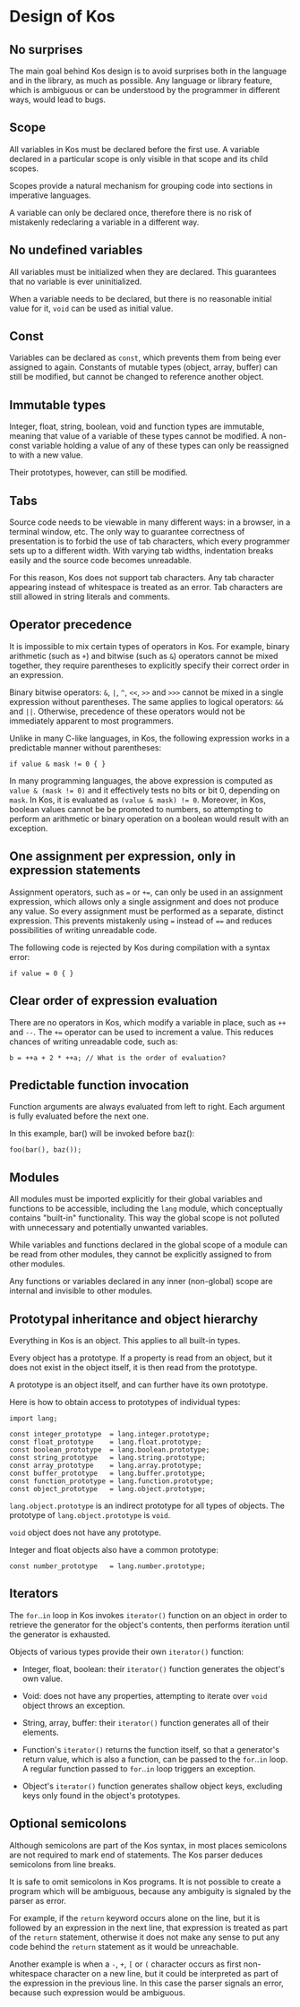 ﻿Design of Kos
=============

No surprises
------------

The main goal behind Kos design is to avoid surprises both in the language and
in the library, as much as possible.  Any language or library feature, which is
ambiguous or can be understood by the programmer in different ways, would lead
to bugs.


Scope
-----

All variables in Kos must be declared before the first use.  A variable
declared in a particular scope is only visible in that scope and its
child scopes.

Scopes provide a natural mechanism for grouping code into sections in imperative
languages.

A variable can only be declared once, therefore there is no risk of mistakenly
redeclaring a variable in a different way.


No undefined variables
----------------------

All variables must be initialized when they are declared.  This guarantees
that no variable is ever uninitialized.

When a variable needs to be declared, but there is no reasonable initial value
for it, `void` can be used as initial value.


Const
-----

Variables can be declared as `const`, which prevents them from being ever
assigned to again.  Constants of mutable types (object, array, buffer)
can still be modified, but cannot be changed to reference another object.


Immutable types
---------------

Integer, float, string, boolean, void and function types are immutable,
meaning that value of a variable of these types cannot be modified.
A non-const variable holding a value of any of these types can only be
reassigned to with a new value.

Their prototypes, however, can still be modified.


Tabs
----

Source code needs to be viewable in many different ways: in a browser, in a
terminal window, etc.  The only way to guarantee correctness of presentation
is to forbid the use of tab characters, which every programmer sets up to
a different width.  With varying tab widths, indentation breaks easily and
the source code becomes unreadable.

For this reason, Kos does not support tab characters.  Any tab character
appearing instead of whitespace is treated as an error.  Tab characters are
still allowed in string literals and comments.


Operator precedence
-------------------

It is impossible to mix certain types of operators in Kos.  For example,
binary arithmetic (such as `+`) and bitwise (such as `&`) operators cannot be
mixed together, they require parentheses to explicitly specify their correct
order in an expression.

Binary bitwise operators: `&`, `|`, `^`, `<<`, `>>` and `>>>` cannot be mixed
in a single expression without parentheses.  The same applies to logical
operators: `&&` and `||`.  Otherwise, precedence of these operators would not
be immediately apparent to most programmers.

Unlike in many C-like languages, in Kos, the following expression works in
a predictable manner without parentheses:

    if value & mask != 0 { }

In many programming languages, the above expression is computed as
`value & (mask != 0)` and it effectively tests no bits or bit 0, depending
on `mask`.  In Kos, it is evaluated as `(value & mask) != 0`.  Moreover,
in Kos, boolean values cannot be be promoted to numbers, so attempting to
perform an arithmetic or binary operation on a boolean would result with
an exception.


One assignment per expression, only in expression statements
------------------------------------------------------------

Assignment operators, such as `=` or `+=`, can only be used in an assignment
expression, which allows only a single assignment and does not produce any
value.  So every assignment must be performed as a separate, distinct
expression.  This prevents mistakenly using `=` instead of `==` and reduces
possibilities of writing unreadable code.

The following code is rejected by Kos during compilation with a syntax error:

    if value = 0 { }


Clear order of expression evaluation
------------------------------------

There are no operators in Kos, which modify a variable in place, such as `++`
and `--`.  The `+=` operator can be used to increment a value.  This reduces
chances of writing unreadable code, such as:

    b = ++a + 2 * ++a; // What is the order of evaluation?


Predictable function invocation
-------------------------------

Function arguments are always evaluated from left to right.  Each argument is
fully evaluated before the next one.

In this example, bar() will be invoked before baz():

    foo(bar(), baz());


Modules
-------

All modules must be imported explicitly for their global variables and
functions to be accessible, including the `lang` module, which conceptually
contains "built-in" functionality.  This way the global scope is not polluted
with unnecessary and potentially unwanted variables.

While variables and functions declared in the global scope of a module can
be read from other modules, they cannot be explicitly assigned to from other
modules.

Any functions or variables declared in any inner (non-global) scope are
internal and invisible to other modules.


Prototypal inheritance and object hierarchy
-------------------------------------------

Everything in Kos is an object.  This applies to all built-in types.

Every object has a prototype.  If a property is read from an object,
but it does not exist in the object itself, it is then read from the
prototype.

A prototype is an object itself, and can further have its own prototype.

Here is how to obtain access to prototypes of individual types:

    import lang;

    const integer_prototype  = lang.integer.prototype;
    const float_prototype    = lang.float.prototype;
    const boolean_prototype  = lang.boolean.prototype;
    const string_prototype   = lang.string.prototype;
    const array_prototype    = lang.array.prototype;
    const buffer_prototype   = lang.buffer.prototype;
    const function_prototype = lang.function.prototype;
    const object_prototype   = lang.object.prototype;

`lang.object.prototype` is an indirect prototype for all types of objects.
The prototype of `lang.object.prototype` is `void`.

`void` object does not have any prototype.

Integer and float objects also have a common prototype:

    const number_prototype   = lang.number.prototype;


Iterators
---------

The `for`..`in` loop in Kos invokes `iterator()` function on an object in
order to retrieve the generator for the object's contents, then performs
iteration until the generator is exhausted.

Objects of various types provide their own `iterator()` function:

* Integer, float, boolean: their `iterator()` function generates the
  object's own value.

* Void: does not have any properties, attempting to iterate over `void`
  object throws an exception.

* String, array, buffer: their `iterator()` function generates all of their
  elements.

* Function's `iterator()` returns the function itself, so that a generator's
  return value, which is also a function, can be passed to the `for`..`in`
  loop.  A regular function passed to `for`..`in` loop triggers an exception.

* Object's `iterator()` function generates shallow object keys, excluding
  keys only found in the object's prototypes.


Optional semicolons
-------------------

Although semicolons are part of the Kos syntax, in most places semicolons are
not required to mark end of statements.  The Kos parser deduces semicolons from
line breaks.

It is safe to omit semicolons in Kos programs.  It is not possible to create
a program which will be ambiguous, because any ambiguity is signaled by
the parser as error.

For example, if the `return` keyword occurs alone on the line, but it is
followed by an expression in the next line, that expression is treated as part
of the `return` statement, otherwise it does not make any sense to put any code
behind the `return` statement as it would be unreachable.

Another example is when a `-`, `+`, `[` or `(` character occurs as first
non-whitespace character on a new line, but it could be interpreted as part
of the expression in the previous line.  In this case the parser signals an
error, because such expression would be ambiguous.
